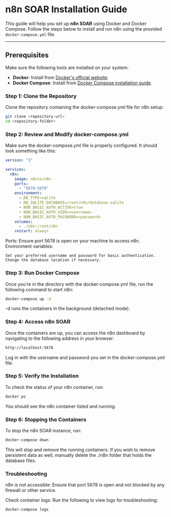 # n8n SOAR Installation Guide

This guide will help you set up **n8n SOAR** using Docker and Docker Compose. Follow the steps below to install and run n8n using the provided `docker-compose.yml` file.

---

## Prerequisites

Make sure the following tools are installed on your system:

- **Docker**: Install from [Docker's official website](https://docs.docker.com/get-docker/).
- **Docker Compose**: Install from [Docker Compose installation guide](https://docs.docker.com/compose/install/).


### Step 1: Clone the Repository

Clone the repository containing the docker-compose.yml file for n8n setup:

```bash
git clone <repository-url>
cd <repository-folder>
```

### Step 2: Review and Modify docker-compose.yml

Make sure the docker-compose.yml file is properly configured. It should look something like this:

```yml
version: "3"

services:
  n8n:
    image: n8nio/n8n
    ports:
      - "5678:5678"
    environment:
      - DB_TYPE=sqlite
      - DB_SQLITE_DATABASE=/root/n8n/database.sqlite
      - N8N_BASIC_AUTH_ACTIVE=true
      - N8N_BASIC_AUTH_USER=<username>
      - N8N_BASIC_AUTH_PASSWORD=<password>
    volumes:
      - ./n8n:/root/n8n
    restart: always
```
Ports: Ensure port 5678 is open on your machine to access n8n.
Environment variables:

    Set your preferred username and password for basic authentication.
    Change the database location if necessary.

### Step 3: Run Docker Compose

Once you're in the directory with the docker-compose.yml file, run the following command to start n8n:
```bash
docker-compose up -d
```
-d runs the containers in the background (detached mode).

### Step 4: Access n8n SOAR

Once the containers are up, you can access the n8n dashboard by navigating to the following address in your browser:

```bash
http://localhost:5678
```
Log in with the username and password you set in the docker-compose.yml file.

### Step 5: Verify the Installation

To check the status of your n8n container, run:

```bash
docker ps
```
You should see the n8n container listed and running.

### Step 6: Stopping the Containers

To stop the n8n SOAR instance, run:

```bash
docker-compose down
```
This will stop and remove the running containers. If you wish to remove persistent data as well, manually delete the ./n8n folder that holds the database files.

### Troubleshooting

n8n is not accessible: Ensure that port 5678 is open and not blocked by any firewall or other service.

Check container logs: Run the following to view logs for troubleshooting:

```bash
docker-compose logs
```
